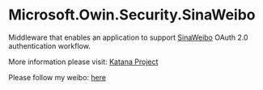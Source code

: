Microsoft.Owin.Security.SinaWeibo
=================================

Middleware that enables an application to support [SinaWeibo](http://open.weibo.com/) OAuth 2.0 authentication workflow.

More information please visit: [Katana Project](http://katanaproject.codeplex.com/)

Please follow my weibo: [here](http://weibo.com/tangfeifan) 
